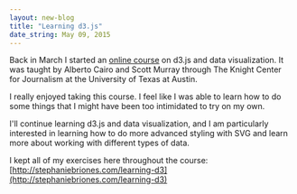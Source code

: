 ```yaml
---
layout: new-blog
title: "Learning d3.js"
date_string: May 09, 2015
---
```


Back in March I started an [online course](http://journalismcourses.org/D3.html) on d3.js
and data visualization. It was taught by Alberto Cairo and Scott Murray through The Knight
Center for Journalism at the University of Texas at Austin.

I really enjoyed taking this course. I feel like I was able to learn how to do some things
that I might have been too intimidated to try on my own.

I'll continue learning d3.js and data visualization, and I am particularly interested
in learning how to do more advanced styling with SVG and learn more about working with
different types of data.

I kept all of my exercises here throughout the course:
[http://stephaniebriones.com/learning-d3](http://stephaniebriones.com/learning-d3)
